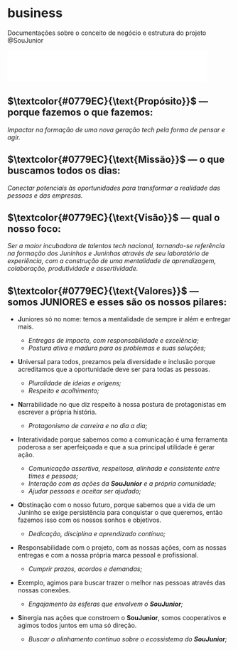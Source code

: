 # business
Documentações sobre o conceito de negócio e estrutura do projeto @SouJunior


<img src="https://raw.githubusercontent.com/SouJunior/ui-ux/main/Frontend/Assets/Create-account-page/Full-logo.png">


##   $\textcolor{#0779EC}{\text{Propósito}}$ — porque fazemos o que fazemos:
<i>Impactar na formação de uma nova geração tech pela forma de pensar e agir.</i>
 
##   $\textcolor{#0779EC}{\text{Missão}}$ — o que buscamos todos os dias:
<i>Conectar potenciais às oportunidades para transformar a realidade das pessoas e das empresas.</i>
 
##   $\textcolor{#0779EC}{\text{Visão}}$ — qual o nosso foco:
<i>Ser a maior incubadora de talentos tech nacional, tornando-se referência na formação dos Juninhos e Juninhas através de seu laboratório de experiência, com a construção de uma mentalidade de aprendizagem, colaboração, produtividade e assertividade.</i>
 
##   $\textcolor{#0779EC}{\text{Valores}}$ — somos <b>JUNIORES</b> e esses são os nossos pilares:

- <b>J</b>uniores só no nome: temos a mentalidade de sempre ir além e entregar mais.
    - <i>Entregas de impacto, com responsabilidade e excelência;</i>
    - <i>Postura ativa e madura para os problemas e suas soluções;</i>
    
- <b>U</b>niversal para todos, prezamos pela diversidade e inclusão porque acreditamos que a oportunidade deve ser para todas as pessoas.
  - <i>Pluralidade de ideias e origens;</i>
  - <i>Respeito e acolhimento;</i>
  
- <b>N</b>arrabilidade no que diz respeito à nossa postura de protagonistas em escrever a própria história.
  - <i>Protagonismo de carreira e no dia a dia;</i>
  
- <b>I</b>nteratividade porque sabemos como a comunicação é uma ferramenta poderosa a ser aperfeiçoada e que a sua principal utilidade é gerar ação.
  - <i>Comunicação assertiva, respeitosa, alinhada e consistente entre times e pessoas;</i>
  - <i>Interação com as ações da <strong>SouJunior</strong> e a própria comunidade;</i>
  - <i>Ajudar pessoas e aceitar ser ajudado;</i>
  
- <b>O</b>bstinação com o nosso futuro, porque sabemos que a vida de um Juninho se exige persistência para conquistar o que queremos, então fazemos isso com os nossos sonhos e objetivos.
  - <i>Dedicação, disciplina e aprendizado contínuo;</i>
  
- <b>R</b>esponsabilidade com o projeto, com as nossas ações, com as nossas entregas e com a nossa própria marca pessoal e profissional.
  - <i>Cumprir prazos, acordos e demandas;</i>
  
- <b>E</b>xemplo, agimos para buscar trazer o melhor nas pessoas através das nossas conexões.
  - <i>Engajamento às esferas que envolvem o <strong>SouJunior</strong>;</i>
  
- <b>S</b>inergia nas ações que constroem o <strong>SouJunior</strong>, somos cooperativos e agimos todos juntos em uma só direção.
  - <i>Buscar o alinhamento contínuo sobre o ecossistema do <strong>SouJunior</strong>;</i>
